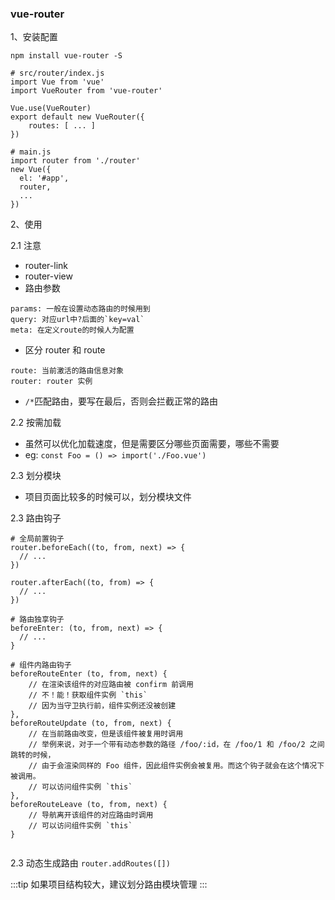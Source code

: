 

### vue-router
1、安装配置
```
npm install vue-router -S

# src/router/index.js
import Vue from 'vue'
import VueRouter from 'vue-router'

Vue.use(VueRouter)
export default new VueRouter({
    routes: [ ... ]
})

# main.js
import router from './router'
new Vue({
  el: '#app',
  router,
  ...
})
```
2、使用

2.1 注意
- router-link
- router-view
- 路由参数
```
params: 一般在设置动态路由的时候用到
query: 对应url中?后面的`key=val`
meta: 在定义route的时候人为配置
```
- 区分 router 和 route
```
route: 当前激活的路由信息对象
router: router 实例
```
- `/*`匹配路由，要写在最后，否则会拦截正常的路由

2.2 按需加载
- 虽然可以优化加载速度，但是需要区分哪些页面需要，哪些不需要
- eg: `const Foo = () => import('./Foo.vue')`

2.3 划分模块
- 项目页面比较多的时候可以，划分模块文件

2.3 路由钩子
```
# 全局前置钩子
router.beforeEach((to, from, next) => {
  // ...
})

router.afterEach((to, from) => {
  // ...
})

# 路由独享钩子
beforeEnter: (to, from, next) => {
  // ...
}

# 组件内路由钩子
beforeRouteEnter (to, from, next) {
    // 在渲染该组件的对应路由被 confirm 前调用
    // 不！能！获取组件实例 `this`
    // 因为当守卫执行前，组件实例还没被创建
},
beforeRouteUpdate (to, from, next) {
    // 在当前路由改变，但是该组件被复用时调用
    // 举例来说，对于一个带有动态参数的路径 /foo/:id，在 /foo/1 和 /foo/2 之间跳转的时候，
    // 由于会渲染同样的 Foo 组件，因此组件实例会被复用。而这个钩子就会在这个情况下被调用。
    // 可以访问组件实例 `this`
},
beforeRouteLeave (to, from, next) {
    // 导航离开该组件的对应路由时调用
    // 可以访问组件实例 `this`
}


```

2.3 动态生成路由
`router.addRoutes([])`

:::tip
如果项目结构较大，建议划分路由模块管理
:::


